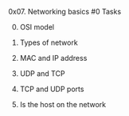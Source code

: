 0x07. Networking basics #0
Tasks

0. OSI model

1. Types of network

2. MAC and IP address

3. UDP and TCP

4. TCP and UDP ports

5. Is the host on the network

